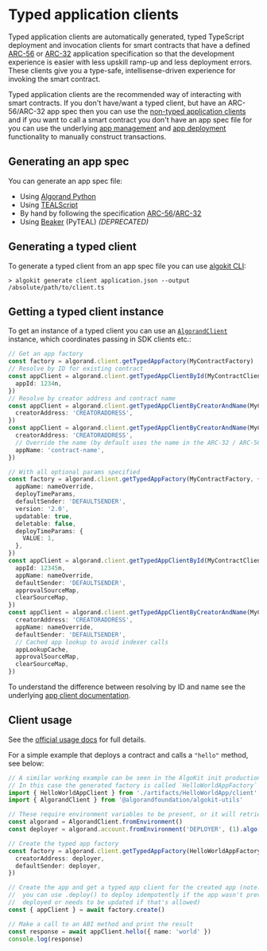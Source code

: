 # Typed application clients

Typed application clients are automatically generated, typed TypeScript deployment and invocation clients for smart contracts that have a defined [ARC-56](https://github.com/algorandfoundation/ARCs/pull/258) or [ARC-32](https://github.com/algorandfoundation/ARCs/blob/main/ARCs/arc-0032.md) application specification so that the development experience is easier with less upskill ramp-up and less deployment errors. These clients give you a type-safe, intellisense-driven experience for invoking the smart contract.

Typed application clients are the recommended way of interacting with smart contracts. If you don't have/want a typed client, but have an ARC-56/ARC-32 app spec then you can use the [non-typed application clients](./app-client.md) and if you want to call a smart contract you don't have an app spec file for you can use the underlying [app management](./app.md) and [app deployment](./app-deploy.md) functionality to manually construct transactions.

## Generating an app spec

You can generate an app spec file:

- Using [Algorand Python](https://algorandfoundation.github.io/puya/#quick-start)
- Using [TEALScript](https://tealscript.netlify.app/tutorials/hello-world/0004-artifacts/)
- By hand by following the specification [ARC-56](https://github.com/algorandfoundation/ARCs/pull/258)/[ARC-32](https://github.com/algorandfoundation/ARCs/blob/main/ARCs/arc-0032.md)
- Using [Beaker](https://algorand-devrel.github.io/beaker/html/usage.html) (PyTEAL) _(DEPRECATED)_

## Generating a typed client

To generate a typed client from an app spec file you can use [algokit CLI](https://github.com/algorandfoundation/algokit-cli/blob/main/docs/features/generate.md#1-typed-clients):

```
> algokit generate client application.json --output /absolute/path/to/client.ts
```

## Getting a typed client instance

To get an instance of a typed client you can use an [`AlgorandClient`](./algorand-client.md) instance, which coordinates passing in SDK clients etc.:

```typescript
// Get an app factory
const factory = algorand.client.getTypedAppFactory(MyContractFactory)
// Resolve by ID for existing contract
const appClient = algorand.client.getTypedAppClientById(MyContractClient, {
  appId: 1234n,
})
// Resolve by creator address and contract name
const appClient = algorand.client.getTypedAppClientByCreatorAndName(MyContractClient, {
  creatorAddress: 'CREATORADDRESS',
})
const appClient = algorand.client.getTypedAppClientByCreatorAndName(MyContractClient, {
  creatorAddress: 'CREATORADDRESS',
  // Override the name (by default uses the name in the ARC-32 / ARC-56 app spec)
  appName: 'contract-name',
})

// With all optional params specified
const factory = algorand.client.getTypedAppFactory(MyContractFactory, {
  appName: nameOverride,
  deployTimeParams,
  defaultSender: 'DEFAULTSENDER',
  version: '2.0',
  updatable: true,
  deletable: false,
  deployTimeParams: {
    VALUE: 1,
  },
})
const appClient = algorand.client.getTypedAppClientById(MyContractClient, {
  appId: 12345n,
  appName: nameOverride,
  defaultSender: 'DEFAULTSENDER',
  approvalSourceMap,
  clearSourceMap,
})
const appClient = algorand.client.getTypedAppClientByCreatorAndName(MyContractClient, {
  creatorAddress: 'CREATORADDRESS',
  appName: nameOverride,
  defaultSender: 'DEFAULTSENDER',
  // Cached app lookup to avoid indexer calls
  appLookupCache,
  approvalSourceMap,
  clearSourceMap,
})
```

To understand the difference between resolving by ID and name see the underlying [app client documentation](./app-client.md#appclient).

## Client usage

See the [official usage docs](https://github.com/algorandfoundation/algokit-client-generator-ts/blob/main/docs/usage.md) for full details.

For a simple example that deploys a contract and calls a `"hello"` method, see below:

```typescript
// A similar working example can be seen in the AlgoKit init production smart contract templates, when using TypeScript deployment
// In this case the generated factory is called `HelloWorldAppFactory` and is in `./artifacts/HelloWorldApp/client.ts`
import { HelloWorldAppClient } from './artifacts/HelloWorldApp/client'
import { AlgorandClient } from '@algorandfoundation/algokit-utils'

// These require environment variables to be present, or it will retrieve from default LocalNet
const algorand = AlgorandClient.fromEnvironment()
const deployer = algorand.account.fromEnvironment('DEPLOYER', (1).algo())

// Create the typed app factory
const factory = algorand.client.getTypedAppFactory(HelloWorldAppFactory, {
  creatorAddress: deployer,
  defaultSender: deployer,
})

// Create the app and get a typed app client for the created app (note: this creates a new instance of the app every time,
//  you can use .deploy() to deploy idempotently if the app wasn't previously
//  deployed or needs to be updated if that's allowed)
const { appClient } = await factory.create()

// Make a call to an ABI method and print the result
const response = await appClient.hello({ name: 'world' })
console.log(response)
```
